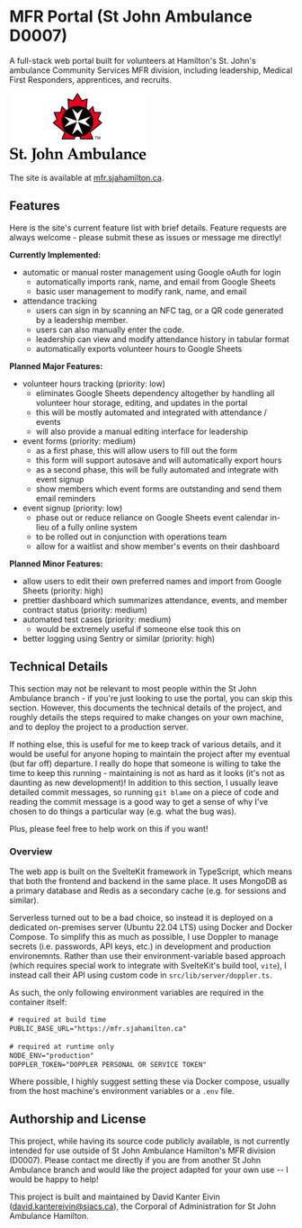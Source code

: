 # MFR Portal (St John Ambulance D0007)
A full-stack web portal built for volunteers at Hamilton's St. John's ambulance Community Services MFR division, including leadership, Medical First Responders, apprentices, and recruits.

![St John Ambulance Logo](static/logo-full.svg)  

The site is available at [mfr.sjahamilton.ca](https://mfr.sjahamilton.ca).

## Features
Here is the site's current feature list with brief details.
Feature requests are always welcome - please submit these as issues or message me directly!

__Currently Implemented:__
- automatic or manual roster management using Google oAuth for login
    - automatically imports rank, name, and email from Google Sheets
    - basic user management to modify rank, name, and email
- attendance tracking
    - users can sign in by scanning an NFC tag, or a QR code generated by a leadership member.
    - users can also manually enter the code.
    - leadership can view and modify attendance history in tabular format
    - automatically exports volunteer hours to Google Sheets

__Planned Major Features:__

- volunteer hours tracking (priority: low)
    - eliminates Google Sheets dependency altogether by handling all volunteer hour storage,
    editing, and updates in the portal
    - this will be mostly automated and integrated with attendance / events
    - will also provide a manual editing interface for leadership
- event forms (priority: medium)
    - as a first phase, this will allow users to fill out the form
    - this form will support autosave and will automatically export hours
    - as a second phase, this will be fully automated and integrate with event signup
    - show members which event forms are outstanding and send them email reminders
- event signup (priority: low)
    - phase out or reduce reliance on Google Sheets event calendar in-lieu of a fully online system
    - to be rolled out in conjunction with operations team
    - allow for a waitlist and show member's events on their dashboard


__Planned Minor Features:__
- allow users to edit their own preferred names and import from Google Sheets (priority: high)
- prettier dashboard which summarizes attendance, events, and member contract status (priority: medium)
- automated test cases (priority: medium)
    - would be extremely useful if someone else took this on
- better logging using Sentry or similar (priority: high)

## Technical Details
This section may not be relevant to most people within the St John Ambulance branch - if 
you're just looking to use the portal, you can skip this section.
However, this documents the technical details of the project,
and roughly details the steps required to make changes on your own machine,
and to deploy the project to a production server.

If nothing else, this is useful for me to keep track of various details,
and it would be useful for anyone hoping to maintain the project after my eventual (but far off) departure.
I really do hope that someone is willing to take the time to keep this running - maintaining is not as hard as it looks (it's not as daunting as new development)!
In addition to this section, I usually leave detailed commit messages,
so running `git blame` on a piece of code and reading the commit message is a good way to get a sense of why I've chosen to do things a particular way (e.g. what the bug was).

Plus, please feel free to help work on this if you want!

### Overview
The web app is built on the SvelteKit framework in TypeScript,
which means that both the frontend and backend in the same place.
It uses MongoDB as a primary database and Redis as a secondary cache (e.g. for sessions and similar).

Serverless turned out to be a bad choice,
so instead it is deployed on a dedicated on-premises server (Ubuntu 22.04 LTS)
using Docker and Docker Compose.
To simplify this as much as possible,
I use Doppler to manage secrets (i.e. passwords, API keys, etc.)
in development and production environemnts.
Rather than use their environment-variable based approach
(which requires special work to integrate with SvelteKit's build tool, `vite`),
I instead call their API using custom code in `src/lib/server/doppler.ts`.

As such, the only following environment variables are required in the container itself:
```env
# required at build time
PUBLIC_BASE_URL="https://mfr.sjahamilton.ca"

# required at runtime only
NODE_ENV="production"
DOPPLER_TOKEN="DOPPLER PERSONAL OR SERVICE TOKEN"
```
Where possible, I highly suggest setting these via Docker compose,
usually from the host machine's environment variables or a `.env` file.

## Authorship and License
This project, while having its source code publicly available,
is not currently intended for use outside of St John Ambulance Hamilton's MFR division (D0007).
Please contact me directly if you are from another St John Ambulance branch and would like
the project adapted for your own use -- I would be happy to help!

This project is built and maintained by David Kanter Eivin ([david.kantereivin@sjacs.ca](mailto:david.kantereivin@sjacs.ca)), the Corporal of Administration for St John Ambulance Hamilton.